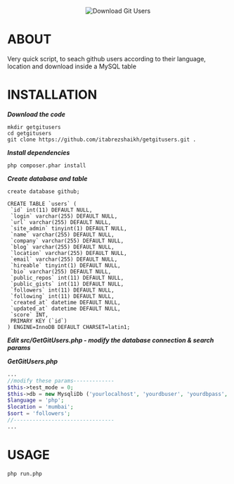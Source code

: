 <p align="center">
  <img src="https://s13.postimg.org/5a1vswjyf/cat.gif" alt="Download Git Users">
</p>

ABOUT
============
Very quick script, to seach github users according to their language, location and download inside a MySQL table

INSTALLATION
============
***Download the code***
```
mkdir getgitusers
cd getgitusers
git clone https://github.com/itabrezshaikh/getgitusers.git .
```

***Install dependencies***
```
php composer.phar install
```

***Create database and table***
```
create database github;
```
```
CREATE TABLE `users` (
 `id` int(11) DEFAULT NULL,
 `login` varchar(255) DEFAULT NULL,
 `url` varchar(255) DEFAULT NULL,
 `site_admin` tinyint(1) DEFAULT NULL,
 `name` varchar(255) DEFAULT NULL,
 `company` varchar(255) DEFAULT NULL,
 `blog` varchar(255) DEFAULT NULL,
 `location` varchar(255) DEFAULT NULL,
 `email` varchar(255) DEFAULT NULL,
 `hireable` tinyint(1) DEFAULT NULL,
 `bio` varchar(255) DEFAULT NULL,
 `public_repos` int(11) DEFAULT NULL,
 `public_gists` int(11) DEFAULT NULL,
 `followers` int(11) DEFAULT NULL,
 `following` int(11) DEFAULT NULL,
 `created_at` datetime DEFAULT NULL,
 `updated_at` datetime DEFAULT NULL,
 `score` INT,
 PRIMARY KEY (`id`)
) ENGINE=InnoDB DEFAULT CHARSET=latin1;
```
***Edit src/GetGitUsers.php - modify the database connection & search params***

***GetGitUsers.php***
```php
...
//modify these params-------------
$this->test_mode = 0;
$this->db = new MysqliDb ('yourlocalhost', 'yourdbuser', 'yourdbpass', 'yourdbname');
$language = 'php';
$location = 'mumbai';
$sort = 'followers';
//--------------------------------
...
```

USAGE
=====
```
php run.php
```


